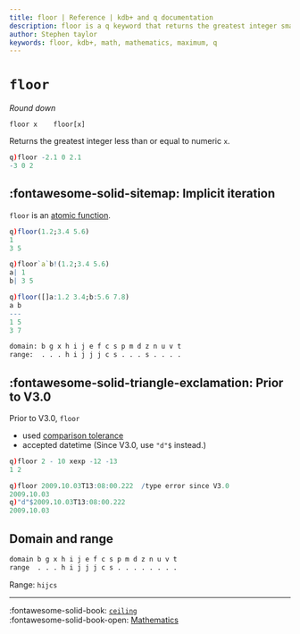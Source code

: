 ```yaml
---
title: floor | Reference | kdb+ and q documentation
description: floor is a q keyword that returns the greatest integer smaller than its argument.
author: Stephen taylor
keywords: floor, kdb+, math, mathematics, maximum, q
---
```

# `floor`

_Round down_



```syntax
floor x    floor[x]
```

Returns the greatest integer less than or equal to numeric `x`. 

```q
q)floor -2.1 0 2.1
-3 0 2
```


## :fontawesome-solid-sitemap: Implicit iteration

`floor` is an [atomic function](../basics/atomic.md).

```q
q)floor(1.2;3.4 5.6)
1
3 5

q)floor`a`b!(1.2;3.4 5.6)
a| 1
b| 3 5

q)floor([]a:1.2 3.4;b:5.6 7.8)
a b
---
1 5
3 7
```

```txt
domain: b g x h i j e f c s p m d z n u v t
range:  . . . h i j j j c s . . . s . . . .
```

## :fontawesome-solid-triangle-exclamation: Prior to V3.0

Prior to V3.0, `floor` 

-   used [comparison tolerance](../basics/precision.md#comparison-tolerance)
-   accepted datetime (Since V3.0, use `"d"$` instead.)

```q
q)floor 2 - 10 xexp -12 -13
1 2

q)floor 2009.10.03T13:08:00.222  /type error since V3.0
2009.10.03
q)"d"$2009.10.03T13:08:00.222
2009.10.03
```


## Domain and range

```txt
domain b g x h i j e f c s p m d z n u v t
range  . . . h i j j j c s . . . . . . . .
```

Range: `hijcs`


----
:fontawesome-solid-book: 
[`ceiling`](ceiling.md) 
<br>
:fontawesome-solid-book-open: 
[Mathematics](../basics/math.md)